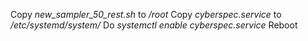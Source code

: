 Copy *new_sampler_50_rest.sh* to */root*
Copy *cyberspec.service* to */etc/systemd/system/*
Do *systemctl enable cyberspec.service*
Reboot
